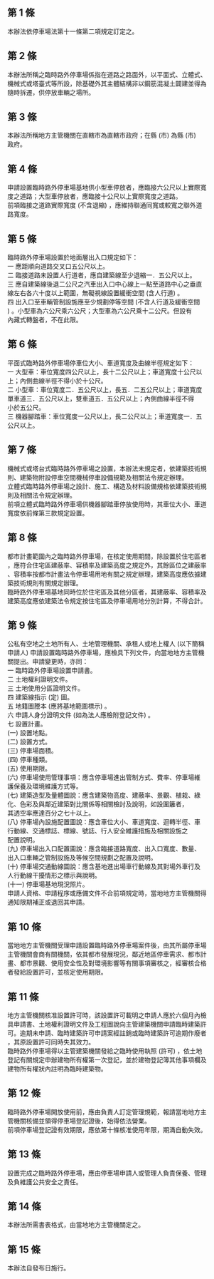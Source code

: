 第 1 條
-------
本辦法依停車場法第十一條第二項規定訂定之。

第 2 條
-------
本辦法所稱之臨時路外停車場係指在道路之路面外，以平面式、立體式、  
機械式或塔臺式等所設，除基礎外其主體結構非以鋼筋混凝土闢建並得為  
隨時拆遷，供停放車輛之場所。

第 3 條
-------
本辦法所稱地方主管機關在直轄市為直轄市政府；在縣 (市) 為縣 (市)  
政府。

第 4 條
-------
申請設置臨時路外停車場基地供小型車停放者，應臨接六公尺以上實際寬  
度之道路；大型車停放者，應臨接十公尺以上實際寬度之道路。  
前項臨接之道路實際寬度 (不含退縮) ，應維持聯通同寬或較寬之聯外道  
路寬度。

第 5 條
-------
臨時路外停車場設置於地面層出入口規定如下：  
一  應距順向道路交叉口五公尺以上。  
二  臨接道路未設置人行道者，應自建築線至少退縮一．五公尺以上。  
三  應自建築線後退二公尺之汽車出入口中心線上一點至道路中心之垂直  
    線左右各六十度以上範圍，無礙視線設置緩衝空間 (含人行道) 。  
四  出入口至車輛管制設施應至少規劃停等空間 (不含人行道及緩衝空間  
    ) 。小型車為六公尺乘六公尺；大型車為六公尺乘十二公尺。但設有  
    內藏式轉盤者，不在此限。

第 6 條
-------
平面式臨時路外停車場停車位大小、車道寬度及曲線半徑規定如下：  
一  大型車：車位寬度四公尺以上，長十二公尺以上；車道寬度十公尺以  
    上；內側曲線半徑不得小於十公尺。  
二  小型車：車位寬度二．五公尺以上，長五．二五公尺以上；車道寬度  
    單車道三．五公尺以上，雙車道五．五公尺以上；內側曲線半徑不得  
    小於五公尺。  
三  機器腳踏車：車位寬度一公尺以上，長二公尺以上；車道寬度一．五  
    公尺以上。

第 7 條
-------
機械式或塔台式臨時路外停車場之設置，本辦法未規定者，依建築技術規  
則、建築物附設停車空間機械停車設備規範及相關法令規定辦理。  
立體式臨時路外停車場之設計、施工、構造及材料設備規格依建築技術規  
則及相關法令規定辦理。  
前項立體式臨時路外停車場供機器腳踏車停放使用時，其車位大小、車道  
寬度依前條第三款規定設置。

第 8 條
-------
都市計畫範圍內之臨時路外停車場，在核定使用期間，除設置於住宅區者  
，應符合住宅區建蔽率、容積率及建築高度之規定外，其餘區位之建蔽率  
、容積率按都市計畫法令停車場用地有關之規定辦理，建築高度應依據建  
築技術規則有關規定辦理。  
臨時路外停車場基地同時位於住宅區及其他分區者，其建蔽率、容積率及  
建築高度應依建築法令規定按住宅區及停車場用地分別計算，不得合計。

第 9 條
-------
公私有空地之土地所有人、土地管理機關、承租人或地上權人 (以下簡稱  
申請人) 申請設置臨時路外停車場，應檢具下列文件，向當地地方主管機  
關提出。申請變更時，亦同：  
一  臨時路外停車場設置申請書。  
二  土地權利證明文件。  
三  土地使用分區證明文件。  
四  建築線指示 (定) 圖。  
五  地籍圖謄本 (應將基地範圍標示)  。  
六  申請人身分證明文件 (如為法人應檢附登記文件) 。  
七  設置計畫。  
 (一) 設置地點。  
 (二) 設置方式。  
 (三) 停車場面積。  
 (四) 停車種類。  
 (五) 使用期限。  
 (六) 停車場使用管理事項：應含停車場進出管制方式、費率、停車場維  
      護保養及環境維護方式等。  
 (七) 建築造型及量體圖說：應含建築物高度、建蔽率、景觀、植栽、綠  
      化、色彩及與鄰近建築對比關係等相關檢討及說明，如設圍籬者，  
      其透空率應達百分之七十以上。  
 (八) 停車場內設施配置圖說：應含車位大小、車道寬度、迴轉半徑、車  
      行動線、交通標誌、標線、號誌、行人安全維護措施及相關設施之  
      配置說明。  
 (九) 停車場出入口配置圖說：應含臨接道路寬度、出入口寬度、數量、  
      出入口車輛之管制設施及等候空間規劃之配置及說明。  
 (十) 停車場交通動線圖說：應含基地進出場車行動線及其對場外車行及  
      人行動線干擾情形之標示與說明。  
 (十一) 停車場基地現況照片。  
申請人資格、申請程序或應備文件不合前項規定時，當地地方主管機關得  
通知限期補正或退回其申請。

第 10 條
--------
當地地方主管機關受理申請設置臨時路外停車場案件後，由其所屬停車場  
主管機關會商有關機關，依其都市發展現況，鄰近地區停車需求、都市計  
畫、都市景觀、使用安全性及對環境影響等有關事項審核之，經審核合格  
者發給設置許可，並核定使用期限。

第 11 條
--------
地方主管機關核准設置許可時，該設置許可載明之申請人應於六個月內檢  
具申請書、土地權利證明文件及工程圖說向主管建築機關申請臨時建築許  
可。逾期未申請、臨時建築許可申請案經註銷或臨時建築許可逾期作廢者  
，其原設置許可同時失其效力。  
臨時路外停車場得以主管建築機關發給之臨時使用執照 (許可) ，依土地  
登記有關規定申辦建物所有權第一次登記，並於建物登記簿其他事項欄及  
建物所有權狀內註明為臨時建築物。

第 12 條
--------
臨時路外停車場開放使用前，應由負責人訂定管理規範，報請當地地方主  
管機關核備並領得停車場登記證後，始得依法營業。  
前項停車場登記證有效期限，應依第十條核准使用年限，期滿自動失效。

第 13 條
--------
設置完成之臨時路外停車場，應由停車場申請人或管理人負責保養、管理  
及負維護公共安全之責任。

第 14 條
--------
本辦法所需書表格式，由當地地方主管機關定之。

第 15 條
--------
本辦法自發布日施行。

